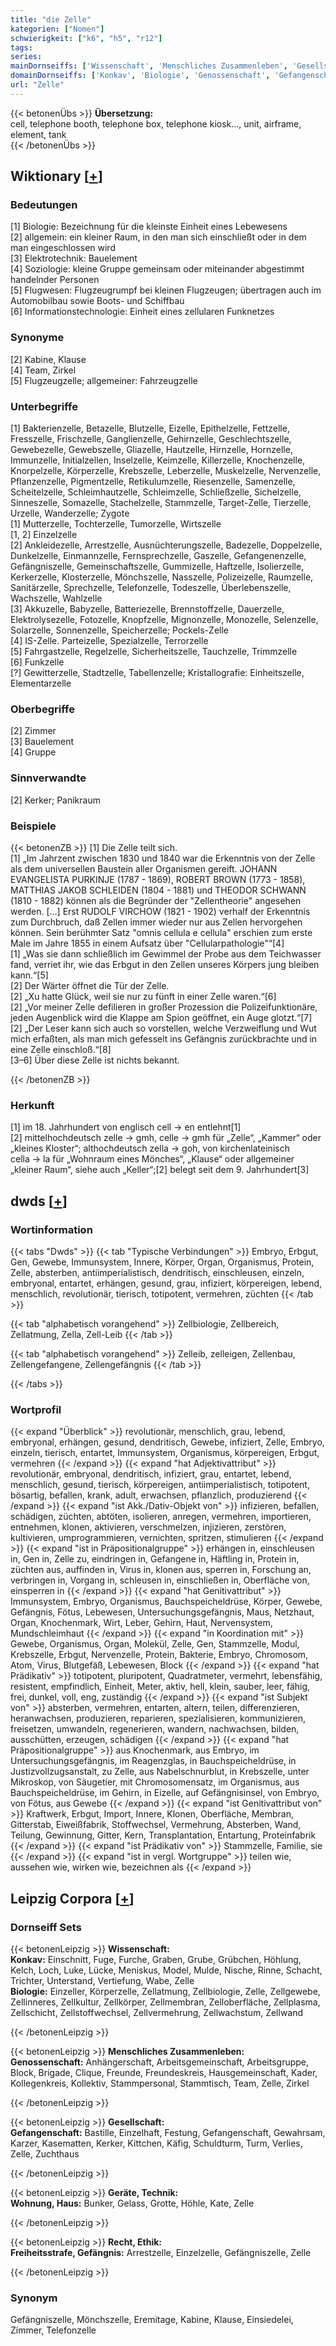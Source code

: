 ```yaml
---
title: "die Zelle"
kategorien: ["Nomen"]
schwierigkeit: ["k6", "h5", "r12"]
tags:
series:
mainDornseiffs: ['Wissenschaft', 'Menschliches Zusammenleben', 'Gesellschaft', 'Geräte, Technik', 'Recht, Ethik']
domainDornseiffs: ['Konkav', 'Biologie', 'Genossenschaft', 'Gefangenschaft', 'Wohnung, Haus', 'Freiheitsstrafe, Gefängnis']
url: "Zelle"
---
```


{{< betonenÜbs >}}
**Übersetzung:**  
cell, telephone booth, telephone  box, telephone kiosk..., unit, airframe, element, tank  
{{< /betonenÜbs >}}

## Wiktionary [[+](https://de.wiktionary.org/wiki/Zelle)]

### Bedeutungen
[1] Biologie: Bezeichnung für die kleinste Einheit eines Lebewesens  
[2] allgemein: ein kleiner Raum, in den man sich einschließt oder in dem man eingeschlossen wird  
[3] Elektrotechnik: Bauelement  
[4] Soziologie: kleine Gruppe gemeinsam oder miteinander abgestimmt handelnder Personen  
[5] Flugwesen: Flugzeugrumpf bei kleinen Flugzeugen; übertragen auch im Automobilbau sowie Boots- und Schiffbau  
[6] Informationstechnologie: Einheit eines zellularen Funknetzes  

### Synonyme
[2] Kabine, Klause  
[4] Team, Zirkel  
[5] Flugzeugzelle; allgemeiner: Fahrzeugzelle  

### Unterbegriffe
[1] Bakterienzelle, Betazelle, Blutzelle, Eizelle, Epithelzelle, Fettzelle, Fresszelle, Frischzelle, Ganglienzelle, Gehirnzelle, Geschlechtszelle, Gewebezelle, Gewebszelle, Gliazelle, Hautzelle, Hirnzelle, Hornzelle, Immunzelle, Initialzellen, Inselzelle, Keimzelle, Killerzelle, Knochenzelle, Knorpelzelle, Körperzelle, Krebszelle, Leberzelle, Muskelzelle, Nervenzelle, Pflanzenzelle, Pigmentzelle, Retikulumzelle, Riesenzelle, Samenzelle, Scheitelzelle, Schleimhautzelle, Schleimzelle, Schließzelle, Sichelzelle, Sinneszelle, Somazelle, Stachelzelle, Stammzelle, Target-Zelle, Tierzelle, Urzelle, Wanderzelle; Zygote  
[1] Mutterzelle, Tochterzelle, Tumorzelle, Wirtszelle  
[1, 2] Einzelzelle  
[2] Ankleidezelle, Arrestzelle, Ausnüchterungszelle, Badezelle, Doppelzelle, Dunkelzelle, Einmannzelle, Fernsprechzelle, Gaszelle, Gefangenenzelle, Gefängniszelle, Gemeinschaftszelle, Gummizelle, Haftzelle, Isolierzelle, Kerkerzelle, Klosterzelle, Mönchszelle, Nasszelle, Polizeizelle, Raumzelle, Sanitärzelle, Sprechzelle, Telefonzelle, Todeszelle, Überlebenszelle, Wachszelle, Wahlzelle  
[3] Akkuzelle, Babyzelle, Batteriezelle, Brennstoffzelle, Dauerzelle, Elektrolysezelle, Fotozelle, Knopfzelle, Mignonzelle, Monozelle, Selenzelle, Solarzelle, Sonnenzelle, Speicherzelle; Pockels-Zelle  
[4] IS-Zelle. Parteizelle, Spezialzelle, Terrorzelle  
[5] Fahrgastzelle, Regelzelle, Sicherheitszelle, Tauchzelle, Trimmzelle  
[6] Funkzelle  
[?] Gewitterzelle, Stadtzelle, Tabellenzelle; Kristallografie: Einheitszelle, Elementarzelle  

### Oberbegriffe
[2] Zimmer  
[3] Bauelement  
[4] Gruppe  

### Sinnverwandte
[2] Kerker; Panikraum  

### Beispiele
{{< betonenZB >}}
[1] Die Zelle teilt sich.  
[1] „Im Jahrzent zwischen 1830 und 1840 war die Erkenntnis von der Zelle als dem universellen Baustein aller Organismen gereift. JOHANN EVANGELISTA PURKINJE (1787 - 1869), ROBERT BROWN (1773 - 1858), MATTHIAS JAKOB SCHLEIDEN (1804 - 1881) und THEODOR SCHWANN (1810 - 1882) können als die Begründer der "Zellentheorie" angesehen werden. […] Erst RUDOLF VIRCHOW (1821 - 1902) verhalf der Erkenntnis zum Durchbruch, daß Zellen immer wieder nur aus Zellen hervorgehen können. Sein berühmter Satz "omnis cellula e cellula" erschien zum erste Male im Jahre 1855 in einem Aufsatz über "Cellularpathologie"“[4]  
[1] „Was sie dann schließlich im Gewimmel der Probe aus dem Teichwasser fand, verriet ihr, wie das Erbgut in den Zellen unseres Körpers jung bleiben kann.“[5]  
[2] Der Wärter öffnet die Tür der Zelle.  
[2] „Xu hatte Glück, weil sie nur zu fünft in einer Zelle waren.“[6]  
[2] „Vor meiner Zelle defilieren in großer Prozession die Polizeifunktionäre, jeden Augenblick wird die Klappe am Spion geöffnet, ein Auge glotzt.“[7]  
[2] „Der Leser kann sich auch so vorstellen, welche Verzweiflung und Wut mich erfaßten, als man mich gefesselt ins Gefängnis zurückbrachte und in eine Zelle einschloß.“[8]  
[3–6] Über diese Zelle ist nichts bekannt.  

{{< /betonenZB >}}
### Herkunft
[1] im 18. Jahrhundert von englisch cell → en entlehnt[1]  
[2] mittelhochdeutsch zelle → gmh, celle → gmh für „Zelle“, „Kammer“ oder „kleines Kloster“; althochdeutsch zella → goh, von kirchenlateinisch cella → la für „Wohnraum eines Mönches“, „Klause“ oder allgemeiner „kleiner Raum“, siehe auch „Keller“;[2] belegt seit dem 9. Jahrhundert[3]  



## dwds [[+](https://www.dwds.de/wb/Zelle)]

### Wortinformation
{{< tabs "Dwds" >}}
{{< tab "Typische Verbindungen" >}}
Embryo, Erbgut, Gen, Gewebe, Immunsystem, Innere, Körper, Organ, Organismus, Protein, Zelle, absterben, antiimperialistisch, dendritisch, einschleusen, einzeln, embryonal, entartet, erhängen, gesund, grau, infiziert, körpereigen, lebend, menschlich, revolutionär, tierisch, totipotent, vermehren, züchten
{{< /tab >}}

{{< tab "alphabetisch vorangehend" >}}
Zellbiologie, Zellbereich, Zellatmung, Zella, Zell-Leib
{{< /tab >}}

{{< tab "alphabetisch vorangehend" >}}
Zelleib, zelleigen, Zellenbau, Zellengefangene, Zellengefängnis
{{< /tab >}}

{{< /tabs >}}

### Wortprofil
{{< expand "Überblick" >}} revolutionär, menschlich, grau, lebend, embryonal, erhängen, gesund, dendritisch, Gewebe, infiziert, Zelle, Embryo, einzeln, tierisch, entartet, Immunsystem, Organismus, körpereigen, Erbgut, vermehren {{< /expand >}}
{{< expand "hat Adjektivattribut" >}} revolutionär, embryonal, dendritisch, infiziert, grau, entartet, lebend, menschlich, gesund, tierisch, körpereigen, antiimperialistisch, totipotent, bösartig, befallen, krank, adult, erwachsen, pflanzlich, produzierend {{< /expand >}}
{{< expand "ist Akk./Dativ-Objekt von" >}} infizieren, befallen, schädigen, züchten, abtöten, isolieren, anregen, vermehren, importieren, entnehmen, klonen, aktivieren, verschmelzen, injizieren, zerstören, kultivieren, umprogrammieren, vernichten, spritzen, stimulieren {{< /expand >}}
{{< expand "ist in Präpositionalgruppe" >}} erhängen in, einschleusen in, Gen in, Zelle zu, eindringen in, Gefangene in, Häftling in, Protein in, züchten aus, auffinden in, Virus in, klonen aus, sperren in, Forschung an, verbringen in, Vorgang in, schleusen in, einschließen in, Oberfläche von, einsperren in {{< /expand >}}
{{< expand "hat Genitivattribut" >}} Immunsystem, Embryo, Organismus, Bauchspeicheldrüse, Körper, Gewebe, Gefängnis, Fötus, Lebewesen, Untersuchungsgefängnis, Maus, Netzhaut, Organ, Knochenmark, Wirt, Leber, Gehirn, Haut, Nervensystem, Mundschleimhaut {{< /expand >}}
{{< expand "in Koordination mit" >}} Gewebe, Organismus, Organ, Molekül, Zelle, Gen, Stammzelle, Modul, Krebszelle, Erbgut, Nervenzelle, Protein, Bakterie, Embryo, Chromosom, Atom, Virus, Blutgefäß, Lebewesen, Block {{< /expand >}}
{{< expand "hat Prädikativ" >}} totipotent, pluripotent, Quadratmeter, vermehrt, lebensfähig, resistent, empfindlich, Einheit, Meter, aktiv, hell, klein, sauber, leer, fähig, frei, dunkel, voll, eng, zuständig {{< /expand >}}
{{< expand "ist Subjekt von" >}} absterben, vermehren, entarten, altern, teilen, differenzieren, heranwachsen, produzieren, reparieren, spezialisieren, kommunizieren, freisetzen, umwandeln, regenerieren, wandern, nachwachsen, bilden, ausschütten, erzeugen, schädigen {{< /expand >}}
{{< expand "hat Präpositionalgruppe" >}} aus Knochenmark, aus Embryo, im Untersuchungsgefängnis, im Reagenzglas, in Bauchspeicheldrüse, in Justizvollzugsanstalt, zu Zelle, aus Nabelschnurblut, in Krebszelle, unter Mikroskop, von Säugetier, mit Chromosomensatz, im Organismus, aus Bauchspeicheldrüse, im Gehirn, in Eizelle, auf Gefängnisinsel, von Embryo, von Fötus, aus Gewebe {{< /expand >}}
{{< expand "ist Genitivattribut von" >}} Kraftwerk, Erbgut, Import, Innere, Klonen, Oberfläche, Membran, Gitterstab, Eiweißfabrik, Stoffwechsel, Vermehrung, Absterben, Wand, Teilung, Gewinnung, Gitter, Kern, Transplantation, Entartung, Proteinfabrik {{< /expand >}}
{{< expand "ist Prädikativ von" >}} Stammzelle, Familie, sie {{< /expand >}}
{{< expand "ist in vergl. Wortgruppe" >}} teilen wie, aussehen wie, wirken wie, bezeichnen als {{< /expand >}}

## Leipzig Corpora [[+](https://corpora.uni-leipzig.de/en/res?word=Zelle&corpusId=deu_newscrawl-public_2018)]

### Dornseiff Sets
{{< betonenLeipzig >}}
**Wissenschaft:**  
**Konkav:** Einschnitt, Fuge, Furche, Graben, Grube, Grübchen, Höhlung, Kelch, Loch, Luke, Lücke, Meniskus, Model, Mulde, Nische, Rinne, Schacht, Trichter, Unterstand, Vertiefung, Wabe, Zelle  
**Biologie:** Einzeller, Körperzelle, Zellatmung, Zellbiologie, Zelle, Zellgewebe, Zellinneres, Zellkultur, Zellkörper, Zellmembran, Zelloberfläche, Zellplasma, Zellschicht, Zellstoffwechsel, Zellvermehrung, Zellwachstum, Zellwand  

{{< /betonenLeipzig >}}


{{< betonenLeipzig >}}
**Menschliches Zusammenleben:**  
**Genossenschaft:** Anhängerschaft, Arbeitsgemeinschaft, Arbeitsgruppe, Block, Brigade, Clique, Freunde, Freundeskreis, Hausgemeinschaft, Kader, Kollegenkreis, Kollektiv, Stammpersonal, Stammtisch, Team, Zelle, Zirkel  

{{< /betonenLeipzig >}}


{{< betonenLeipzig >}}
**Gesellschaft:**  
**Gefangenschaft:** Bastille, Einzelhaft, Festung, Gefangenschaft, Gewahrsam, Karzer, Kasematten, Kerker, Kittchen, Käfig, Schuldturm, Turm, Verlies, Zelle, Zuchthaus  

{{< /betonenLeipzig >}}


{{< betonenLeipzig >}}
**Geräte, Technik:**  
**Wohnung, Haus:** Bunker, Gelass, Grotte, Höhle, Kate, Zelle  

{{< /betonenLeipzig >}}


{{< betonenLeipzig >}}
**Recht, Ethik:**  
**Freiheitsstrafe, Gefängnis:** Arrestzelle, Einzelzelle, Gefängniszelle, Zelle  

{{< /betonenLeipzig >}}

### Synonym
Gefängniszelle, Mönchszelle, Eremitage, Kabine, Klause, Einsiedelei, Zimmer, Telefonzelle

